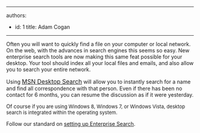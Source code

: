 

---
authors:
  - id: 1
    title: Adam Cogan
---




<span class='intro'> Often you will want to quickly find a file on your computer or local network. On the web, with the advances in search engines this seems so easy. New enterprise search tools are now making this same feat possible for your desktop. Your tool should index all your local files and emails, and also allow you to search your entire network. 
 </span>


  <p>Using <font class="ms-rteCustom-External" size="+0"><a shape="rect" href="http&#58;//www.ssw.com.au/ssw/Redirect/MSNSearch.htm" target="_blank">MSN Desktop Search</a></font>&#160;will allow you to instantly search for a name and find all correspondence with that person. Even if there has been no contact for 6 months, you can resume the discussion as if it were yesterday.</p>
<p>Of course i<font size="2">f you are using Windows 8,&#160;Windows 7, or Windows&#160;Vista, desktop search is integrated within the operating system.</font></p>
<p>Follow our standard on <a shape="rect" href="http&#58;//www.ssw.com.au/ssw/Standards/DeveloperInstallationNetworkSetup/DesktopSearch.aspx">setting up Enterprise Search</a>.</p>



